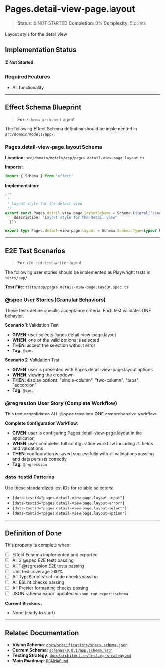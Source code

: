# Pages.detail-view-page.layout

> **Status**: ⏳ NOT STARTED
> **Completion**: 0%
> **Complexity**: 5 points

Layout style for the detail view

## Implementation Status

⏳ **Not Started**

### Required Features

- All functionality

---

## Effect Schema Blueprint

> **For**: `schema-architect` agent

The following Effect Schema definition should be implemented in `src/domain/models/app/`.

### Pages.detail-view-page.layout Schema

**Location**: `src/domain/models/app/pages.detail-view-page.layout.ts`

**Imports**:

```typescript
import { Schema } from 'effect'
```

**Implementation**:

```typescript
/**
 *
 * Layout style for the detail view
 */
export const Pages.detail-view-page.layoutSchema = Schema.Literal("single-column", "two-column", "tabs", "accordion").pipe(Schema.annotations({
    description: "Layout style for the detail view"
  }))

export type Pages.detail-view-page.layout = Schema.Schema.Type<typeof Pages.detail-view-page.layoutSchema>
```

---

## E2E Test Scenarios

> **For**: `e2e-red-test-writer` agent

The following user stories should be implemented as Playwright tests in `tests/app/`.

**Test File**: `tests/app/pages.detail-view-page.layout.spec.ts`

### @spec User Stories (Granular Behaviors)

These tests define specific acceptance criteria. Each test validates ONE behavior.

**Scenario 1**: Validation Test

- **GIVEN**: user selects Pages.detail-view-page.layout
- **WHEN**: one of the valid options is selected
- **THEN**: accept the selection without error
- **Tag**: `@spec`

**Scenario 2**: Validation Test

- **GIVEN**: user is presented with Pages.detail-view-page.layout options
- **WHEN**: viewing the dropdown
- **THEN**: display options: "single-column", "two-column", "tabs", "accordion"
- **Tag**: `@spec`

### @regression User Story (Complete Workflow)

This test consolidates ALL @spec tests into ONE comprehensive workflow.

**Complete Configuration Workflow**:

- **GIVEN**: user is configuring Pages.detail-view-page.layout in the application
- **WHEN**: user completes full configuration workflow including all fields and validations
- **THEN**: configuration is saved successfully with all validations passing and data persists correctly
- **Tag**: `@regression`

### data-testid Patterns

Use these standardized test IDs for reliable selectors:

- `[data-testid="pages.detail-view-page.layout-input"]`
- `[data-testid="pages.detail-view-page.layout-error"]`
- `[data-testid="pages.detail-view-page.layout-select"]`
- `[data-testid="pages.detail-view-page.layout-option"]`

---

## Definition of Done

This property is complete when:

- [ ] Effect Schema implemented and exported
- [ ] All 2 @spec E2E tests passing
- [ ] All 1 @regression E2E tests passing
- [ ] Unit test coverage >80%
- [ ] All TypeScript strict mode checks passing
- [ ] All ESLint checks passing
- [ ] All Prettier formatting checks passing
- [ ] JSON schema export updated via `bun run export:schema`

**Current Blockers**:

- None (ready to start)

---

## Related Documentation

- **Vision Schema**: [`docs/specifications/specs.schema.json`](../specs.schema.json)
- **Current Schema**: [`schemas/0.0.1/app.schema.json`](../../schemas/0.0.1/app.schema.json)
- **Testing Strategy**: [`docs/architecture/testing-strategy.md`](../../architecture/testing-strategy.md)
- **Main Roadmap**: [`ROADMAP.md`](../../../ROADMAP.md)
